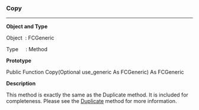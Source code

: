 ### Copy

---

**Object and Type**

Object  : FCGeneric

Type     : Method

**Prototype**

Public Function Copy(Optional use_generic As FCGeneric) As FCGeneric

**Description**

This method is exactly the same as the Duplicate method. It is included for completeness. Please see the [Duplicate](Duplicate.md) method for more information.